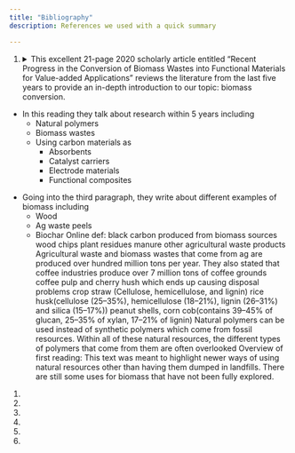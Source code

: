 ```yaml
---
title: "Bibliography"
description: References we used with a quick summary

---
```


1. <details> <summary> This excellent 21-page 2020 scholarly article entitled “Recent Progress in the Conversion of Biomass Wastes into Functional Materials for Value-added Applications” reviews the literature from the last five years to provide an in-depth introduction to our topic:  biomass conversion. </summary>
- In this reading they talk about research within 5 years including
    * Natural polymers
    * Biomass wastes
    * Using carbon materials as
        * Absorbents
        * Catalyst carriers
        * Electrode materials
        * Functional composites
* Going into the third paragraph, they write about different examples of biomass including
    * Wood
    * Ag waste peels
    * Biochar
Online def: black carbon produced from biomass sources
 wood chips
plant residues
 manure
other agricultural waste products
Agricultural waste and biomass wastes that come from ag are produced  over  hundred million tons per year.
They also stated that coffee industries produce over 7 million tons of coffee grounds coffee pulp and cherry hush which ends up causing disposal problems
 crop straw (Cellulose, hemicellulose, and lignin)
 rice husk(cellulose (25–35%), hemicellulose (18–21%), lignin (26–31%) and silica (15–17%)) peanut shells, corn cob(contains 39–45% of glucan, 25–35% of xylan, 17–21% of lignin)
Natural polymers can be used instead of synthetic polymers which come from fossil resources.
Within all of these natural resources, the different types of polymers that come from them are often  overlooked
Overview of first reading: This text was meant to highlight newer ways of using natural resources other than having them dumped in landfills.  There are still some uses for biomass that have not been fully explored.
</details>

1. 
1.
1.
1.
1.
1.
